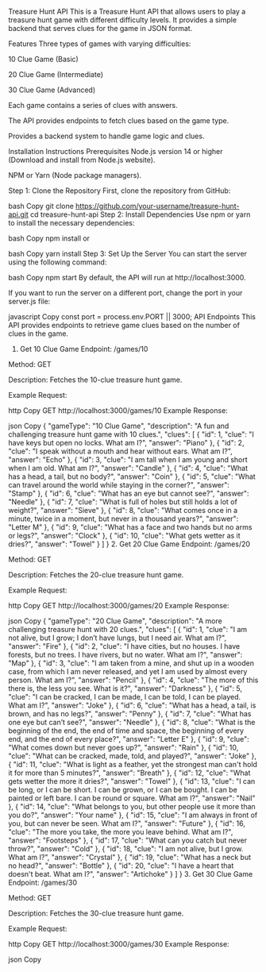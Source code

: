 Treasure Hunt API
This is a Treasure Hunt API that allows users to play a treasure hunt game with different difficulty levels. It provides a simple backend that serves clues for the game in JSON format.

Features
Three types of games with varying difficulties:

10 Clue Game (Basic)

20 Clue Game (Intermediate)

30 Clue Game (Advanced)

Each game contains a series of clues with answers.

The API provides endpoints to fetch clues based on the game type.

Provides a backend system to handle game logic and clues.

Installation Instructions
Prerequisites
Node.js version 14 or higher (Download and install from Node.js website).

NPM or Yarn (Node package managers).

Step 1: Clone the Repository
First, clone the repository from GitHub:

bash
Copy
git clone https://github.com/your-username/treasure-hunt-api.git
cd treasure-hunt-api
Step 2: Install Dependencies
Use npm or yarn to install the necessary dependencies:

bash
Copy
npm install
or

bash
Copy
yarn install
Step 3: Set Up the Server
You can start the server using the following command:

bash
Copy
npm start
By default, the API will run at http://localhost:3000.

If you want to run the server on a different port, change the port in your server.js file:

javascript
Copy
const port = process.env.PORT || 3000;
API Endpoints
This API provides endpoints to retrieve game clues based on the number of clues in the game.

1. Get 10 Clue Game
Endpoint: /games/10

Method: GET

Description: Fetches the 10-clue treasure hunt game.

Example Request:

http
Copy
GET http://localhost:3000/games/10
Example Response:

json
Copy
{
  "gameType": "10 Clue Game",
  "description": "A fun and challenging treasure hunt game with 10 clues.",
  "clues": [
    { "id": 1, "clue": "I have keys but open no locks. What am I?", "answer": "Piano" },
    { "id": 2, "clue": "I speak without a mouth and hear without ears. What am I?", "answer": "Echo" },
    { "id": 3, "clue": "I am tall when I am young and short when I am old. What am I?", "answer": "Candle" },
    { "id": 4, "clue": "What has a head, a tail, but no body?", "answer": "Coin" },
    { "id": 5, "clue": "What can travel around the world while staying in the corner?", "answer": "Stamp" },
    { "id": 6, "clue": "What has an eye but cannot see?", "answer": "Needle" },
    { "id": 7, "clue": "What is full of holes but still holds a lot of weight?", "answer": "Sieve" },
    { "id": 8, "clue": "What comes once in a minute, twice in a moment, but never in a thousand years?", "answer": "Letter M" },
    { "id": 9, "clue": "What has a face and two hands but no arms or legs?", "answer": "Clock" },
    { "id": 10, "clue": "What gets wetter as it dries?", "answer": "Towel" }
  ]
}
2. Get 20 Clue Game
Endpoint: /games/20

Method: GET

Description: Fetches the 20-clue treasure hunt game.

Example Request:

http
Copy
GET http://localhost:3000/games/20
Example Response:

json
Copy
{
  "gameType": "20 Clue Game",
  "description": "A more challenging treasure hunt with 20 clues.",
  "clues": [
    { "id": 1, "clue": "I am not alive, but I grow; I don’t have lungs, but I need air. What am I?", "answer": "Fire" },
    { "id": 2, "clue": "I have cities, but no houses. I have forests, but no trees. I have rivers, but no water. What am I?", "answer": "Map" },
    { "id": 3, "clue": "I am taken from a mine, and shut up in a wooden case, from which I am never released, and yet I am used by almost every person. What am I?", "answer": "Pencil" },
    { "id": 4, "clue": "The more of this there is, the less you see. What is it?", "answer": "Darkness" },
    { "id": 5, "clue": "I can be cracked, I can be made, I can be told, I can be played. What am I?", "answer": "Joke" },
    { "id": 6, "clue": "What has a head, a tail, is brown, and has no legs?", "answer": "Penny" },
    { "id": 7, "clue": "What has one eye but can’t see?", "answer": "Needle" },
    { "id": 8, "clue": "What is the beginning of the end, the end of time and space, the beginning of every end, and the end of every place?", "answer": "Letter E" },
    { "id": 9, "clue": "What comes down but never goes up?", "answer": "Rain" },
    { "id": 10, "clue": "What can be cracked, made, told, and played?", "answer": "Joke" },
    { "id": 11, "clue": "What is light as a feather, yet the strongest man can't hold it for more than 5 minutes?", "answer": "Breath" },
    { "id": 12, "clue": "What gets wetter the more it dries?", "answer": "Towel" },
    { "id": 13, "clue": "I can be long, or I can be short. I can be grown, or I can be bought. I can be painted or left bare. I can be round or square. What am I?", "answer": "Nail" },
    { "id": 14, "clue": "What belongs to you, but other people use it more than you do?", "answer": "Your name" },
    { "id": 15, "clue": "I am always in front of you, but can never be seen. What am I?", "answer": "Future" },
    { "id": 16, "clue": "The more you take, the more you leave behind. What am I?", "answer": "Footsteps" },
    { "id": 17, "clue": "What can you catch but never throw?", "answer": "Cold" },
    { "id": 18, "clue": "I am not alive, but I grow. What am I?", "answer": "Crystal" },
    { "id": 19, "clue": "What has a neck but no head?", "answer": "Bottle" },
    { "id": 20, "clue": "I have a heart that doesn't beat. What am I?", "answer": "Artichoke" }
  ]
}
3. Get 30 Clue Game
Endpoint: /games/30

Method: GET

Description: Fetches the 30-clue treasure hunt game.

Example Request:

http
Copy
GET http://localhost:3000/games/30
Example Response:

json
Copy
